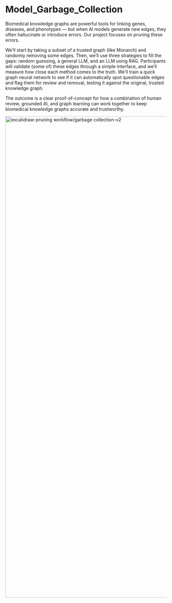 # Model_Garbage_Collection

Biomedical knowledge graphs are powerful tools for linking genes, diseases, and phenotypes — but when AI models generate new edges, they often hallucinate or introduce errors. Our project focuses on pruning these errors.

We’ll start by taking a subset of a trusted graph (like Monarch) and randomly removing some edges.  Then, we’ll use three strategies to fill the gaps: random guessing, a general LLM, and an LLM using RAG. Participants will validate (some of) these edges through a simple interface, and we’ll measure how close each method comes to the truth. We’ll train a quick graph neural network to see if it can automatically spot questionable edges and flag them for review and removal, testing it against the original, trusted knowledge graph. 

The outcome is a clear proof-of-concept for how a combination of human review, grounded AI, and graph learning can work together to keep biomedical knowledge graphs accurate and trustworthy.

<img height="1500" alt="excalidraw-pruning workflow/garbage collection-v2" src="https://github.com/user-attachments/assets/3a4aac0c-b027-44e4-87c7-7dc64888fd92" />
